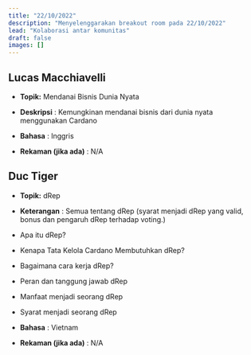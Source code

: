 ```yaml
---
title: "22/10/2022"
description: "Menyelenggarakan breakout room pada 22/10/2022"
lead: "Kolaborasi antar komunitas"
draft: false
images: []
---
```


## Lucas Macchiavelli

- **Topik:** Mendanai Bisnis Dunia Nyata

- **Deskripsi** : Kemungkinan mendanai bisnis dari dunia nyata menggunakan Cardano

- **Bahasa** : Inggris

- **Rekaman (jika ada)** : N/A

## Duc Tiger

- **Topik:** dRep

- **Keterangan** : Semua tentang dRep (syarat menjadi dRep yang valid, bonus dan pengaruh dRep terhadap voting.)

- Apa itu dRep?
- Kenapa Tata Kelola Cardano Membutuhkan dRep?
- Bagaimana cara kerja dRep?
- Peran dan tanggung jawab dRep
- Manfaat menjadi seorang dRep
- Syarat menjadi seorang dRep

- **Bahasa** : Vietnam

- **Rekaman (jika ada)** : N/A
